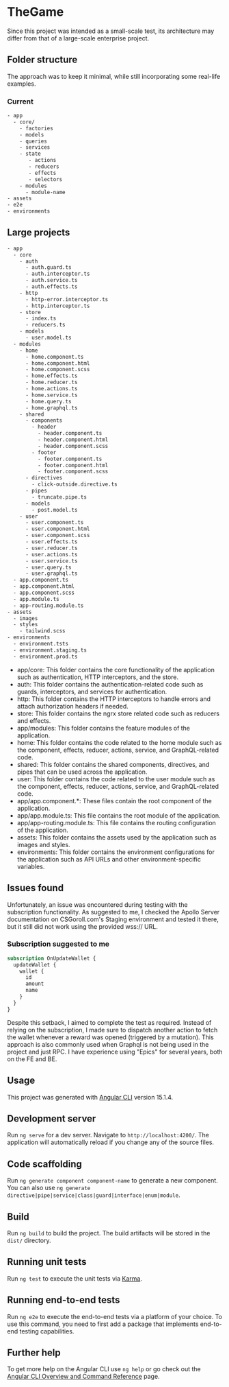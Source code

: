 # TheGame

Since this project was intended as a small-scale test, its architecture may differ from that of a large-scale enterprise project.

## Folder structure

The approach was to keep it minimal, while still incorporating some real-life examples.

### Current

```txt
- app
  - core/
    - factories
    - models
    - queries
    - services
    - state
       - actions
       - reducers
       - effects
       - selectors
    - modules
      - module-name
- assets
- e2e
- environments
```

## Large projects

```txt
- app
  - core
    - auth
      - auth.guard.ts
      - auth.interceptor.ts
      - auth.service.ts
      - auth.effects.ts
    - http
      - http-error.interceptor.ts
      - http.interceptor.ts
    - store
      - index.ts
      - reducers.ts
    - models
      - user.model.ts
  - modules
    - home
      - home.component.ts
      - home.component.html
      - home.component.scss
      - home.effects.ts
      - home.reducer.ts
      - home.actions.ts
      - home.service.ts
      - home.query.ts
      - home.graphql.ts
    - shared
      - components
        - header
          - header.component.ts
          - header.component.html
          - header.component.scss
        - footer
          - footer.component.ts
          - footer.component.html
          - footer.component.scss
      - directives
        - click-outside.directive.ts
      - pipes
        - truncate.pipe.ts
      - models
        - post.model.ts
    - user
      - user.component.ts
      - user.component.html
      - user.component.scss
      - user.effects.ts
      - user.reducer.ts
      - user.actions.ts
      - user.service.ts
      - user.query.ts
      - user.graphql.ts
  - app.component.ts
  - app.component.html
  - app.component.scss
  - app.module.ts
  - app-routing.module.ts
- assets
  - images
  - styles
    - tailwind.scss
- environments
  - environment.tsts
  - environment.staging.ts
  - environment.prod.ts
```

- app/core: This folder contains the core functionality of the application such as authentication, HTTP interceptors, and the store.
- auth: This folder contains the authentication-related code such as guards, interceptors, and services for authentication.
- http: This folder contains the HTTP interceptors to handle errors and attach authorization headers if needed.
- store: This folder contains the ngrx store related code such as reducers and effects.
- app/modules: This folder contains the feature modules of the application.
- home: This folder contains the code related to the home module such as the component, effects, reducer, actions, service, and GraphQL-related code.
- shared: This folder contains the shared components, directives, and pipes that can be used across the application.
- user: This folder contains the code related to the user module such as the component, effects, reducer, actions, service, and GraphQL-related code.
- app/app.component.*: These files contain the root component of the application.
- app/app.module.ts: This file contains the root module of the application.
- app/app-routing.module.ts: This file contains the routing configuration of the application.
- assets: This folder contains the assets used by the application such as images and styles.
- environments: This folder contains the environment configurations for the application such as API URLs and other environment-specific variables.

## Issues found

Unfortunately, an issue was encountered during testing with the subscription functionality. As suggested to me, I checked the Apollo Server documentation on CSGoroll.com's Staging environment and tested it there, but it still did not work using the provided wss:// URL.

### Subscription suggested to me

```graphql
subscription OnUpdateWallet {
  updateWallet {
    wallet {
      id
      amount
      name
    }
  }
}
```

Despite this setback, I aimed to complete the test as required. Instead of relying on the subscription, I made sure to dispatch another action to fetch the wallet whenever a reward was opened (triggered by a mutation). This approach is also commonly used when Graphql is not being used in the project and just RPC. I have experience using "Epics" for several years, both on the FE and BE.

## Usage

This project was generated with [Angular CLI](https://github.com/angular/angular-cli) version 15.1.4.

## Development server

Run `ng serve` for a dev server. Navigate to `http://localhost:4200/`. The application will automatically reload if you change any of the source files.

## Code scaffolding

Run `ng generate component component-name` to generate a new component. You can also use `ng generate directive|pipe|service|class|guard|interface|enum|module`.

## Build

Run `ng build` to build the project. The build artifacts will be stored in the `dist/` directory.

## Running unit tests

Run `ng test` to execute the unit tests via [Karma](https://karma-runner.github.io).

## Running end-to-end tests

Run `ng e2e` to execute the end-to-end tests via a platform of your choice. To use this command, you need to first add a package that implements end-to-end testing capabilities.

## Further help

To get more help on the Angular CLI use `ng help` or go check out the [Angular CLI Overview and Command Reference](https://angular.io/cli) page.
